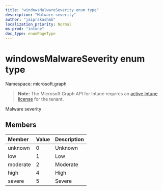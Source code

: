 ```yaml
---
title: "windowsMalwareSeverity enum type"
description: "Malware severity"
author: "jaiprakashmb"
localization_priority: Normal
ms.prod: "intune"
doc_type: enumPageType
---
```


# windowsMalwareSeverity enum type

Namespace: microsoft.graph

> **Note:** The Microsoft Graph API for Intune requires an [active Intune license](https://go.microsoft.com/fwlink/?linkid=839381) for the tenant.

Malware severity

## Members
|Member|Value|Description|
|:---|:---|:---|
|unknown|0|Unknown|
|low|1|Low|
|moderate|2|Moderate|
|high|4|High|
|severe|5|Severe|
